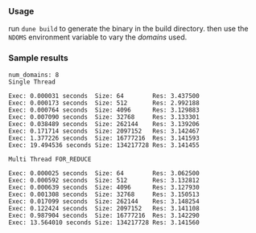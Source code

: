 
### Usage

run `dune build` to generate the binary in the build directory. then use the
`NDOMS` environment variable to vary the _domains_ used.


### Sample results

```
num_domains: 8
Single Thread

Exec: 0.000031 seconds  Size: 64        Res: 3.437500
Exec: 0.000173 seconds  Size: 512       Res: 2.992188
Exec: 0.000764 seconds  Size: 4096      Res: 3.129883
Exec: 0.007090 seconds  Size: 32768     Res: 3.133301
Exec: 0.038489 seconds  Size: 262144    Res: 3.139206
Exec: 0.171714 seconds  Size: 2097152   Res: 3.142467
Exec: 1.377226 seconds  Size: 16777216  Res: 3.141593
Exec: 19.494536 seconds Size: 134217728 Res: 3.141455

Multi Thread FOR_REDUCE

Exec: 0.000025 seconds  Size: 64        Res: 3.062500
Exec: 0.000592 seconds  Size: 512       Res: 3.132812
Exec: 0.000639 seconds  Size: 4096      Res: 3.127930
Exec: 0.001308 seconds  Size: 32768     Res: 3.150513
Exec: 0.017099 seconds  Size: 262144    Res: 3.148254
Exec: 0.122424 seconds  Size: 2097152   Res: 3.141108
Exec: 0.987904 seconds  Size: 16777216  Res: 3.142290
Exec: 13.564010 seconds Size: 134217728 Res: 3.141560
```
